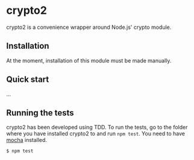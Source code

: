 # crypto2

crypto2 is a convenience wrapper around Node.js' crypto module.

## Installation

At the moment, installation of this module must be made manually.

## Quick start

...

## Running the tests

crypto2 has been developed using TDD. To run the tests, go to the folder where you have installed crypto2 to and run `npm test`. You need to have [mocha](https://github.com/visionmedia/mocha) installed.

    $ npm test